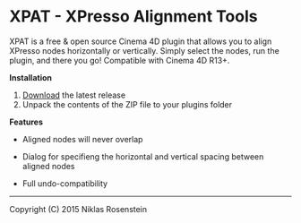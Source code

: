 XPAT - XPresso Alignment Tools
==============================

XPAT is a free & open source Cinema 4D plugin that allows you to align
XPresso nodes horizontally or vertically. Simply select the nodes, run
the plugin, and there you go! Compatible with Cinema 4D R13+.

__Installation__

1. [Download][releases] the latest release
2. Unpack the contents of the ZIP file to your plugins folder

__Features__

* Aligned nodes will never overlap
* Dialog for specifieng the horizontal and vertical spacing between aligned nodes
* Full undo-compatibility

  [releases]: https://github.com/nr-plugins/xpresso-alignment-tools/releases

-----

Copyright (C) 2015 Niklas Rosenstein
